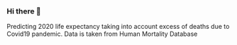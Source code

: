 ### Hi there 👋

<!--
**stefanomazzuco/Life_Exp_covid19** is a ✨ _special_ ✨ repository because its `README.md` (this file) appears on your GitHub profile.--!>

Predicting 2020 life expectancy taking into account excess of deaths due to Covid19 pandemic. Data is taken from Human Mortality Database
